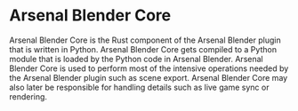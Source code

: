 # Arsenal Blender Core

Arsenal Blender Core is the Rust component of the Arsenal Blender plugin that is written in Python. Arsenal Blender Core gets compiled to a Python module that is loaded by the Python code in Arsenal Blender. Arsenal Blender Core is used to perform most of the intensive operations needed by the Arsenal Blender plugin such as scene export. Arsenal Blender Core may also later be responsible for handling details such as live game sync or rendering.